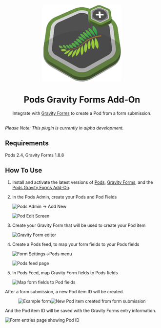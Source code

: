 <p align="center">
  <img src="./pods-gravity-forms.png" alt="Pods Gravity Forms" />
</p>
<h1 align="center">Pods Gravity Forms Add-On</h1>
<p align="center">
Integrate with <a href="http://www.gravityforms.com/">Gravity Forms</a> to create a Pod from a form submission.
</p>
<p>
<br />
<em>Please Note: This plugin is currently in alpha development.</em>
</p>

## Requirements

Pods 2.4, Gravity Forms 1.8.8

## How To Use

1. Install and activate the latest versions of [Pods](http://wordpress.org/plugins/pods/), [Gravity Forms](http://www.gravityforms.com/), and the [Pods Gravity Forms Add-On](https://github.com/pods-framework/pods-gravity-forms/archive/master.zip).

2. In the Pods Admin, create your Pods and Pod Fields

   ![Pods Admin -> Add New](https://github.com/pods-framework/pods-gravity-forms/blob/master/assets/screenshot-1.png?raw=true)

   ![Pod Edit Screen](https://github.com/pods-framework/pods-gravity-forms/blob/master/assets/screenshot-2.png?raw=true)

3. Create your Gravity Form that will be used to create your Pod item

   ![Gravity Form editor](https://github.com/pods-framework/pods-gravity-forms/blob/master/assets/screenshot-3.png?raw=true)

4. Create a Pods feed, to map your form fields to your Pods fields

   ![Form Settings->Pods menu](https://github.com/pods-framework/pods-gravity-forms/blob/master/assets/screenshot-4.png?raw=true)

   ![Pods feed page](https://github.com/pods-framework/pods-gravity-forms/blob/master/assets/screenshot-5.png?raw=true)

5. In Pods Feed, map Gravity Form fields to Pods fields

   ![Map form fields to Pod fields](https://github.com/pods-framework/pods-gravity-forms/blob/master/assets/screenshot-6.png?raw=true)


After a form submission, a new Pod item ID will be created.

<p align="center">
  <img src="https://github.com/pods-framework/pods-gravity-forms/blob/master/assets/screenshot-7.png?raw=true" alt="Example form" width=50% /><img src="https://github.com/pods-framework/pods-gravity-forms/blob/master/assets/screenshot-8.png?raw=true" alt="New Pod item created from form submission" width=50% />
</p>

And the Pod item ID will be saved with the Gravity Forms entry information.

   ![Form entries page showing Pod ID](https://github.com/pods-framework/pods-gravity-forms/blob/master/assets/screenshot-9.png?raw=true)
